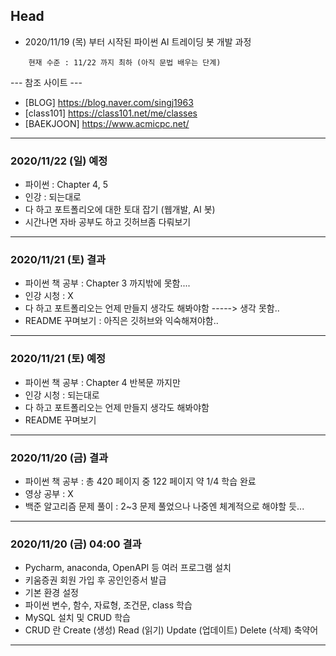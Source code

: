 ## Head

- 2020/11/19 (목) 부터 시작된 파이썬 AI 트레이딩 봇 개발 과정

```
    현재 수준 : 11/22 까지 최하 (아직 문법 배우는 단계)
```

--- 참조 사이트 ---
- [BLOG]     https://blog.naver.com/singj1963
- [class101] https://class101.net/me/classes
- [BAEKJOON] https://www.acmicpc.net/

---

### 2020/11/22 (일) 예정

- 파이썬 : Chapter 4, 5
- 인강 : 되는대로
- 다 하고 포트폴리오에 대한 토대 잡기 (웹개발, AI 봇)
- 시간나면 자바 공부도 하고 깃허브좀 다뤄보기

---

### 2020/11/21 (토) 결과

- 파이썬 책 공부 : Chapter 3 까지밖에 못함....
- 인강 시청 : X
- 다 하고 포트폴리오는 언제 만들지 생각도 해봐야함 -----> 생각 못함..
- README 꾸며보기 : 아직은 깃허브와 익숙해져야함..

---

### 2020/11/21 (토) 예정

- 파이썬 책 공부 : Chapter 4 반복문 까지만
- 인강 시청 : 되는대로
- 다 하고 포트폴리오는 언제 만들지 생각도 해봐야함
- README 꾸며보기

---

### 2020/11/20 (금) 결과


- 파이썬 책 공부 : 총 420 페이지 중 122 페이지 약 1/4 학습 완료
- 영상 공부 : X
- 백준 알고리즘 문제 풀이 : 2~3 문제 풀었으나 나중엔 체계적으로 해야할 듯...

---

### 2020/11/20 (금) 04:00 결과

- Pycharm, anaconda, OpenAPI 등 여러 프로그램 설치
- 키움증권 회원 가입 후 공인인증서 발급
- 기본 환경 설정
- 파이썬 변수, 함수, 자료형, 조건문, class 학습
- MySQL 설치 및 CRUD 학습
- CRUD 란 Create (생성) Read (읽기) Update (업데이트) Delete (삭제) 축약어
---